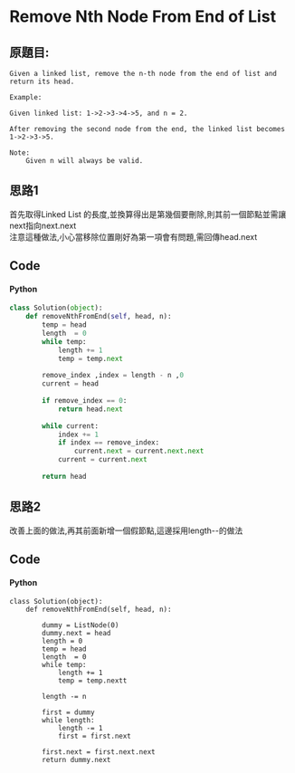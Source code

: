 # Remove Nth Node From End of List


## 原題目:
```
Given a linked list, remove the n-th node from the end of list and return its head.

Example:

Given linked list: 1->2->3->4->5, and n = 2.

After removing the second node from the end, the linked list becomes 1->2->3->5.

Note:
    Given n will always be valid.
```

## 思路1
首先取得Linked List 的長度,並換算得出是第幾個要刪除,則其前一個節點並需讓next指向next.next<br>
注意這種做法,小心當移除位置剛好為第一項會有問題,需回傳head.next


## Code

#### Python

```python
class Solution(object):
    def removeNthFromEnd(self, head, n):
        temp = head
        length  = 0
        while temp:
            length += 1
            temp = temp.next  
        
        remove_index ,index = length - n ,0       
        current = head
        
        if remove_index == 0:
            return head.next
            
        while current:
            index += 1
            if index == remove_index:
                current.next = current.next.next
            current = current.next
                
        return head 
```



## 思路2
改善上面的做法,再其前面新增一個假節點,這邊採用length--的做法


## Code

#### Python
```
class Solution(object):
    def removeNthFromEnd(self, head, n):

        dummy = ListNode(0)
        dummy.next = head
        length = 0
        temp = head
        length  = 0
        while temp:
            length += 1
            temp = temp.nextt

        length -= n

        first = dummy
        while length:
            length -= 1
            first = first.next
            
        first.next = first.next.next
        return dummy.next  
 ```







